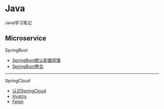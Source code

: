 # Java
Java学习笔记
 ## Microservice
 SpringBoot  
  * [SpringBoot默认配置原理](https://github.com/dagreentree/java/blob/master/notes/SpringBoot/SpringBoot%E9%BB%98%E8%AE%A4%E9%85%8D%E7%BD%AE%E5%8E%9F%E7%90%86.md)
  * [SpringBoot整合](https://github.com/dagreentree/java/blob/master/notes/SpringBoot/SpringBoot%E6%95%B4%E5%90%88.md)
-----------------
SpringCloud
* [认识SpringCloud](https://github.com/dagreentree/java/blob/master/notes/SpringCloud/%E8%AE%A4%E8%AF%86SpringCloud.md)
* [Hystrix](https://github.com/dagreentree/java/blob/master/notes/SpringCloud/Hystrix.md)
* [Feign](https://github.com/dagreentree/java/blob/master/notes/SpringCloud/Feign.md)
